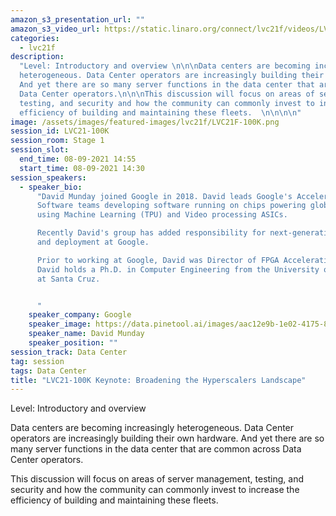 ```yaml
---
amazon_s3_presentation_url: ""
amazon_s3_video_url: https://static.linaro.org/connect/lvc21f/videos/LVC21-100K.mp4
categories:
  - lvc21f
description:
  "Level: Introductory and overview \n\n\nData centers are becoming increasingly
  heterogeneous. Data Center operators are increasingly building their own hardware.
  And yet there are so many server functions in the data center that are common across
  Data Center operators.\n\n\nThis discussion will focus on areas of server management,
  testing, and security and how the community can commonly invest to increase the
  efficiency of building and maintaining these fleets.  \n\n\n\n"
image: /assets/images/featured-images/lvc21f/LVC21F-100K.png
session_id: LVC21-100K
session_room: Stage 1
session_slot:
  end_time: 08-09-2021 14:55
  start_time: 08-09-2021 14:30
session_speakers:
  - speaker_bio:
      "David Munday joined Google in 2018. David leads Google's Accelerator
      Software teams developing software running on chips powering global-scale services
      using Machine Learning (TPU) and Video processing ASICs.

      Recently David's group has added responsibility for next-generation server development
      and deployment at Google.

      Prior to working at Google, David was Director of FPGA Acceleration at Intel.
      David holds a Ph.D. in Computer Engineering from the University of California
      at Santa Cruz.


      "
    speaker_company: Google
    speaker_image: https://data.pinetool.ai/images/aac12e9b-1e02-4175-8e0d-f77fbb91f9cb.png
    speaker_name: David Munday
    speaker_position: ""
session_track: Data Center
tag: session
tags: Data Center
title: "LVC21-100K Keynote: Broadening the Hyperscalers Landscape"
---
```


Level: Introductory and overview

Data centers are becoming increasingly heterogeneous. Data Center operators are increasingly building their own hardware. And yet there are so many server functions in the data center that are common across Data Center operators.

This discussion will focus on areas of server management, testing, and security and how the community can commonly invest to increase the efficiency of building and maintaining these fleets.
